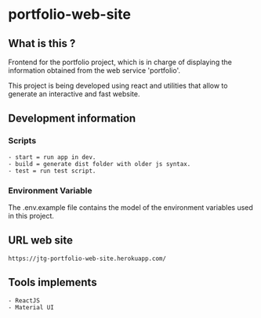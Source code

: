 # portfolio-web-site

## What is this ?

Frontend for the portfolio project, which is in charge of displaying the information obtained from the web service 'portfolio'.

This project is being developed using react and utilities that allow to generate an interactive and fast website.

## Development information

### Scripts

```
- start = run app in dev.
- build = generate dist folder with older js syntax.
- test = run test script.
```

### Environment Variable

The .env.example file contains the model of the environment variables used in this project.

## URL web site

```
https://jtg-portfolio-web-site.herokuapp.com/
```

## Tools implements

```
- ReactJS
- Material UI
```

